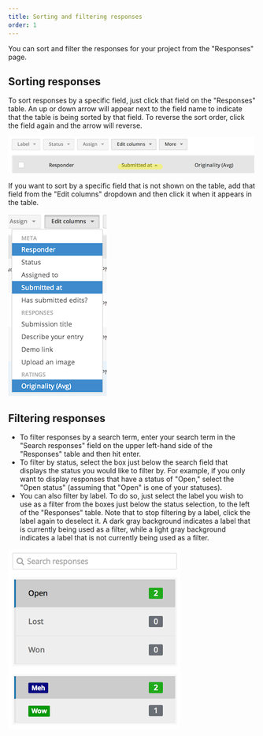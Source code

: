 ```yaml
---
title: Sorting and filtering responses
order: 1
---
```


You can sort and filter the responses for your project from the "Responses" page.

## Sorting responses

To sort responses by a specific field, just click that field on the "Responses" table. An up or down arrow will appear next to the field name to indicate that the table is being sorted by that field. To reverse the sort order, click the field again and the arrow will reverse.

![sort responses](../images/screenshot_sort_responses.png)

If you want to sort by a specific field that is not shown on the table, add that field from the "Edit columns" dropdown and then click it when it appears in the table.

![edit columns](../images/screenshot_edit_columns.png)

## Filtering responses

- To filter responses by a search term, enter your search term in the "Search responses" field on the upper left-hand side of the "Responses" table and then hit enter.
- To filter by status, select the box just below the search field that displays the status you would like to filter by. For example, if you only want to display responses that have a status of "Open," select the "Open status" (assuming that "Open" is one of your statuses).
- You can also filter by label. To do so, just select the label you wish to use as a filter from the boxes just below the status selection, to the left of the "Responses" table. Note that to stop filtering by a label, click the label again to deselect it. A dark gray background indicates a label that is currently being used as a filter, while a light gray background indicates a label that is not currently being used as a filter.

![filter responses](../images/screenshot_filter_responses.png)